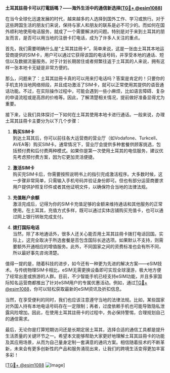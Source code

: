 **土耳其註冊卡可以打電話嗎？——海外生活中的通信新选择[[TG💪+ @esim1088](https://t.me/s/esim1088)]**

在当今全球化迅速发展的时代，越来越多的人选择到国外工作、学习或旅行。对于这些跨国生活的朋友们来说，保持与家人和朋友的联系是必不可少的。而如何在国外顺利地使用电话服务，就成了一个需要解决的问题。特别是对于来到土耳其的朋友而言，是否可以用当地的注册卡打电话，成为了许多人关注的重点。

首先，我们需要明确什么是“土耳其註冊卡”。简单来说，这是一张由土耳其本地运营商提供的SIM卡，用户可以通过它获得该国的电话号码，并享受本地的通话、短信以及数据流量服务。对于计划长期居住或者频繁往返于土耳其的人来说，拥有这样一张本地卡无疑是非常方便的。

那么，问题来了：土耳其註冊卡真的可以用来打电话吗？答案是肯定的！只要你的手机支持当地网络频段，并且成功激活了SIM卡，就可以正常使用其提供的语音通话功能。不过，在实际操作过程中，可能会遇到一些小麻烦，比如语言障碍、复杂的申请流程或是高昂的价格等。因此，了解清楚相关情况，提前做好准备显得尤为重要。

接下来，让我们具体探讨一下如何在土耳其使用本地卡进行通话。一般来说，办理土耳其註冊卡主要分为以下几个步骤：

1. **购买SIM卡**  
   到达土耳其后，你可以前往各大运营商的营业厅（如Vodafone、Turkcell、AVEA等）购买SIM卡。通常情况下，营业厅会提供多种套餐供顾客挑选，包括预付费和后付费两种模式。如果你是第一次使用土耳其的电信服务，建议优先考虑预付费方案，因为它更加灵活便捷。

2. **激活SIM卡**  
   购买完SIM卡后，你需要按照说明书上的指引完成激活程序。大多数时候，这一步骤非常简单，只需输入手机号码并验证身份即可。但也有部分运营商要求用户提供护照复印件或者其他证明文件，以确保符合当地的法律法规。

3. **充值账户余额**  
   激活完成后，记得为你的SIM卡充值足够的金额来维持通话和其他服务的正常使用。在土耳其，充值方式多样，既可以通过实体店铺购买充值卡，也可以通过网上银行转账完成支付。

4. **拨打国际电话**  
   当然，除了本地通话外，很多人还关心能否用土耳其註冊卡拨打电话回国。实际上，这完全取决于所选套餐是否包含国际长途选项。如果默认不支持，则需要额外开通相应的增值服务。此外，不同国家之间的资费标准也会有所不同，所以最好事先咨询清楚。

值得一提的是，随着科技的进步，如今还有一种更为先进的解决方案——eSIM技术。与传统物理SIM卡相比，eSIM无需更换设备即可实现全球漫游，极大地方便了经常出差或旅游的人群。目前，不少智能手机已经支持eSIM功能，并且多家国际知名运营商都推出了针对eSIM用户的专属优惠活动。例如，通过[TG💪+ @esim1088](https://t.me/s/esim1088)，你可以轻松获取最新的eSIM资讯及折扣信息。

当然，在享受便利的同时，我们也应该注意遵守当地的法律法规。比如，某些国家对外国人持有本地电话号码存在一定限制；再者，过度依赖手机也可能导致隐私泄露风险增加。因此，在使用土耳其註冊卡的过程中，务必保持警惕，合理规划自己的通信需求。

最后，无论你是打算短期访问还是长期定居土耳其，选择合适的通信工具都是提升生活质量的关键环节之一。希望本文能够帮助大家更好地理解土耳其註冊卡的功能及其应用场景，从而为自己量身定制一套满意的通讯方案。相信随着技术的不断革新，未来会有更多创新性的产品和服务涌现出来，让我们的跨境生活变得更加丰富多彩！

[[TG💪+ @esim1088](https://t.me/s/esim1088) ![Image](https://i.postimg.cc/4NQfJmqS/Snipaste-2025-05-13-00-14-12.png)]